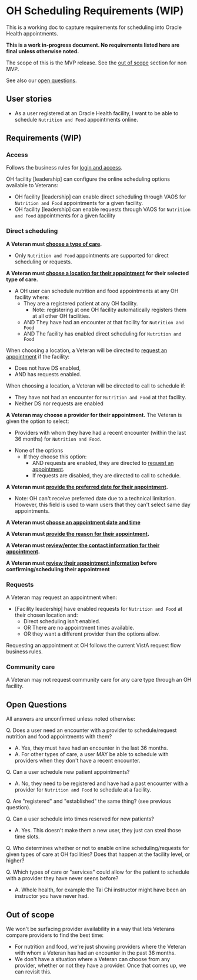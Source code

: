 # OH Scheduling Requirements (WIP)

This is a working doc to capture requirements for scheduling into Oracle Health appointments. 

**This is a work in-progress document. No requirements listed here are final unless otherwise noted.**

The scope of this is the MVP release. See the [out of scope](#out-of-scope) section for non MVP. 

See also our [open questions](#open-questions).


## User stories

- As a user registered at an Oracle Health facility, I want to be able to schedule `Nutrition and Food` appointments online.


## Requirements (WIP)

### Access

Follows the business rules for [login and access](login-and-access.md).

OH facility [leadership] can configure the online scheduling options available to Veterans:
- OH facility [leadership] can enable direct scheduling through VAOS for `Nutrition and Food` appointments for a given facility.
- OH facility [leadership] can enable requests through VAOS for `Nutrition and Food` appointments for a given facility

### Direct scheduling

**A Veteran must [choose a type of care](schedule-flow/all--type-of-care.md).**
   - Only `Nutrition and Food` appointments are supported for direct scheduling or requests. 

**A Veteran must [choose a location for their appointment](schedule-flow/va-direct--choose-location.md) for their selected type of care.**
- A OH user can schedule nutrition and food appointments at any OH facility where:
  - They are a registered patient at any OH facility.
    - Note: registering at one OH facility automatically registers them at all other OH facilities.
  - AND They have had an encounter at that facility for `Nutrition and Food`
  - AND The facility has enabled direct scheduling for `Nutrition and Food`

When choosing a location, a Veteran will be directed to [request an appointment](#requests) if the facility:
  - Does not have DS enabled,
  - AND has requests enabled.

When choosing a location, a Veteran will be directed to call to schedule if:
   - They have not had an encounter for `Nutrition and Food` at that facility.
   - Neither DS nor requests are enabled

**A Veteran may choose a provider for their appointment.**
The Veteran is given the option to select:
- Providers with whom they have had a recent encounter (within the last 36 months) for `Nutrition and Food`.
<!-- - Any provider.
  - This option allows them to choose dates and times for all providers they have had a recent encounter with for `Nutrition and Food`.

This is scenario is not likely to occur.  This option was designed to account for when there are time slots with no provider data which may not be a scenario in reality since there will always be a resource with the Provider as the primary resource (Room as secondary) -Melissa
 -->
- None of the options
    - If they choose this option:
      - AND requests are enabled, they are directed to [request an appointment](#requests).
      - If requests are disabled, they are directed to call to schedule.

**A Veteran must [provide the preferred date for their appointment](schedule-flow/va-direct--preferred-date.md).**
- Note: OH can't receive preferred date due to a technical limitation. However, this field is used to warn users that they can't select same day appointments.

**A Veteran must [choose an appointment date and time](schedule-flow/va-direct--choose-a-date.md)**


**A Veteran must [provide the reason for their appointment](schedule-flow/va-direct--reason-for-appointment.md).**


**A Veteran must [review/enter the contact information for their appointment](schedule-flow/va-direct--reason-for-appointment.md).**


**A Veteran must [review their appointment information](schedule-flow/va-direct--review-and-submit.md) before confirming/scheduling their appointment**


### Requests

A Veteran may request an appointment when:
- [Facility leadership] have enabled requests for `Nutrition and Food` at their chosen location and:
  - Direct scheduling isn't enabled.
  - OR There are no appointment times available.
  - OR they want a different provider than the options allow.
  
Requesting an appointment at OH follows the current VistA request flow business rules.

### Community care

A Veteran may not request community care for any care type through an OH facility.

## Open Questions

All answers are unconfirmed unless noted otherwise:

Q. Does a user need an encounter with a provider to schedule/request nutrition and food appointments with them?
   - A. Yes, they must have had an encounter in the last 36 months.
   - A. For other types of care, a user MAY be able to schedule with providers when they don't have a recent encounter. 

Q. Can a user schedule new patient appointments?
   - A. No, they need to be registered and have had a past encounter with a provider for `Nutrition and Food` to schedule at a facility.

Q. Are "registered" and "established" the same thing? (see previous question).

Q. Can a user schedule into times reserved for new patients?
 - A. Yes. This doesn't make them a new user, they just can steal those time slots.
  
Q. Who determines whether or not to enable online scheduling/requests for given types of care at OH facilities? Does that happen at the facility level, or higher?

Q. Which types of care or "services" could allow for the patient to schedule with a provider they have never seens before? 
- A. Whole health, for example the Tai Chi instructor might have been an instructor you have never had. <!-- This was an example Tia gave, I am not sure it is relevant since we do not have a type of care called whole health. -Melissa
 -->

## Out of scope

We won't be surfacing provider availability in a way that lets Veterans compare providers to find the best time:
- For nutrition and food, we're just showing providers where the Veteran with whom a Veteran has had an encounter in the past 36 months.
- We don't have a situation where a Veteran can choose from any provider, whether or not they have a provider. Once that comes up, we can revisit this. 



